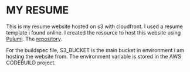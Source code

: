 # MY RESUME

This is my resume website hosted on s3 with cloudfront. I used a resume template i found online. I created the resource to host this website using [Pulumi](https://www.pulumi.com/). The [repository](https://github.com/aliciousness/new_website).

For the buildspec file, S3_BUCKET is the main bucket in environment i am hosting the website from. The environment variable is stored in the AWS CODEBUILD project.

